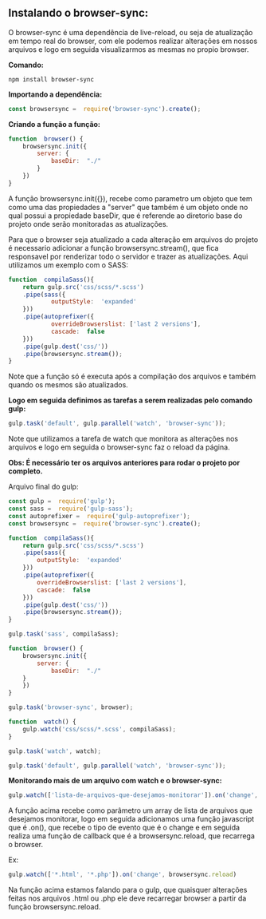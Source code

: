 ## Instalando o browser-sync:

O browser-sync é uma dependência de live-reload, ou seja de atualização em tempo real do browser, com ele podemos realizar alterações em nossos arquivos e logo em seguida visualizarmos as mesmas no propio browser.

  

**Comando:**

```properties
npm install browser-sync
```

**Importando a dependência:**

```javascript
const browsersync =  require('browser-sync').create();
```

**Criando a função a função:**

```javascript
function  browser() {
	browsersync.init({
		server: {
			baseDir:  "./"
		}
	})
}
```

A função browsersync.init({}), recebe como parametro um objeto que tem como uma das propiedades a "server" que também é um objeto onde no qual possui a propiedade baseDir, que é referende ao diretorio base do projeto onde serão monitoradas as atualizações.

  

Para que o browser seja atualizado a cada alteração em arquivos do projeto é necessario adicionar a função browsersync.stream(), que fica responsavel por renderizar todo o servidor e trazer as atualizações. Aqui utilizamos um exemplo com o SASS:

```javascript
function  compilaSass(){
	return gulp.src('css/scss/*.scss')
	.pipe(sass({
			outputStyle:  'expanded'
	}))
	.pipe(autoprefixer({
			overrideBrowserslist: ['last 2 versions'],
			cascade:  false
	}))
	.pipe(gulp.dest('css/'))
	.pipe(browsersync.stream());
}

```
Note que a função só é executa após a compilação dos arquivos e também quando os mesmos são atualizados.

**Logo em seguida definimos as tarefas a serem realizadas pelo comando gulp:**

```javascript
gulp.task('default', gulp.parallel('watch', 'browser-sync'));
```

Note que utilizamos a tarefa de watch que monitora as alterações nos arquivos e logo em seguida o browser-sync faz o reload da página.

  

**Obs: É necessário ter os arquivos anteriores para rodar o projeto por completo.**

Arquivo final do gulp:

```javascript
const gulp =  require('gulp');
const sass =  require('gulp-sass');
const autoprefixer =  require('gulp-autoprefixer');
const browsersync =  require('browser-sync').create();

function  compilaSass(){
	return gulp.src('css/scss/*.scss')
	.pipe(sass({
		outputStyle:  'expanded'
	}))
	.pipe(autoprefixer({
		overrideBrowserslist: ['last 2 versions'],
		cascade:  false
	}))
	.pipe(gulp.dest('css/'))
	.pipe(browsersync.stream());	
}

gulp.task('sass', compilaSass);

function  browser() {
	browsersync.init({
		server: {
			baseDir:  "./"
	}
	})
}

gulp.task('browser-sync', browser);

function  watch() {
	gulp.watch('css/scss/*.scss', compilaSass);
}

gulp.task('watch', watch);

gulp.task('default', gulp.parallel('watch', 'browser-sync'));

```

**Monitorando mais de um arquivo com watch e o browser-sync:**

```javascript
gulp.watch(['lista-de-arquivos-que-desejamos-monitorar']).on('change', browsersync.reload)
```

  

A função acima recebe como parâmetro um array de lista de arquivos que desejamos monitorar, logo em seguida adicionamos uma função javascript que é .on(), que recebe o tipo de evento que é o change e em seguida realiza uma função de callback que é a browsersync.reload, que recarrega o browser.

  

Ex:
```javascript
gulp.watch(['*.html', '*.php']).on('change', browsersync.reload)
```

Na função acima estamos falando para o gulp, que quaisquer alterações feitas nos arquivos .html ou .php ele deve recarregar browser a partir da função browsersync.reload.
